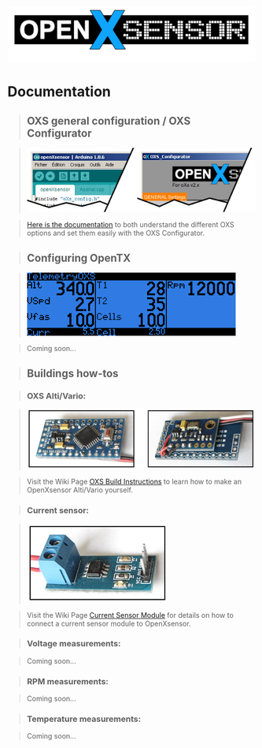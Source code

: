 ![OXS_Logo](images/OXS_Logo.png)

# Documentation #

> ## OXS general configuration / OXS Configurator ##

> ![OXS-OXSC_heading](images/OXS-OXSC_heading.jpg)

> [Here is the documentation](OXS_Configuration.md) to both understand the different OXS options and set them easily with the OXS Configurator.


> ## Configuring OpenTX ##

> ![OTX_screen_01](images/OTX_screen_01.png)

> Coming soon...
<a href='Hidden comment: 
: How to use all the data provided by OXS in OpenTX.
'></a>

> ## Buildings how-tos ##

> ### OXS Alti/Vario: ###

> ![OXSv](images/OXSv.jpg)

> Visit the Wiki Page [OXS Build Instructions](OXS_Build_Vario.md) to learn how to make an OpenXsensor Alti/Vario yourself.

> ### Current sensor: ###

> ![Current_Sensor](images/CS_ACS712-05.JPG)

> Visit the Wiki Page [Current Sensor Module](https://code.google.com/p/openxvario/wiki/CurrentSensorModules) for details on how to connect a current sensor module to OpenXsensor.

> ### Voltage measurements: ###

> Coming soon...
<a href='Hidden comment: 
Visit the Wiki Page ... to learn how to measure different voltages and to monitor individually your lipo battery cells to provide the same functionality as !FrSky battery sensors.
'></a>

> ### RPM measurements: ###

> Coming soon...
<a href='Hidden comment: 
Using a revolutions per minute sensor.
'></a>

> ### Temperature measurements: ###

> Coming soon...
<a href='Hidden comment: 
Using a temperature sensor.
'></a>



